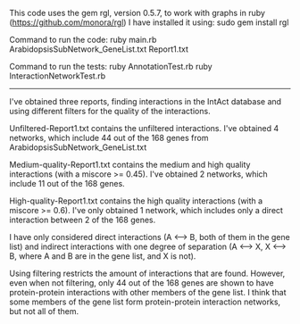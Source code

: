 This code uses the gem rgl, version 0.5.7, to work with graphs in ruby
(https://github.com/monora/rgl)
I have installed it using:
sudo gem install rgl

Command to run the code:
ruby main.rb ArabidopsisSubNetwork_GeneList.txt Report1.txt

Command to run the tests:
ruby AnnotationTest.rb
ruby InteractionNetworkTest.rb

-----------------------------------

I've obtained three reports, finding interactions in the IntAct database and using different filters for the quality of the interactions.

Unfiltered-Report1.txt contains the unfiltered interactions.
I've obtained 4 networks, which include 44 out of the 168 genes from ArabidopsisSubNetwork_GeneList.txt

Medium-quality-Report1.txt contains the medium and high quality interactions (with a miscore >= 0.45).
I've obtained 2 networks, which include 11 out of the 168 genes.

High-quality-Report1.txt contains the high quality interactions (with a miscore >= 0.6).
I've only obtained 1 network, which includes only a direct interaction between 2 of the 168 genes.

I have only considered direct interactions (A <--> B, both of them in the gene list) and indirect interactions with one degree of separation (A <--> X, X <--> B, where A and B are in the gene list, and X is not).

Using filtering restricts the amount of interactions that are found. However, even when not filtering, only 44 out of the 168 genes are shown to have protein-protein interactions with other members of the gene list. I think that some members of the gene list form protein-protein interaction networks, but not all of them.